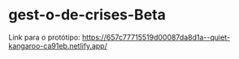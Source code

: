 # gest-o-de-crises-Beta

Link para o protótipo:
https://657c77715519d00087da8d1a--quiet-kangaroo-ca91eb.netlify.app/
